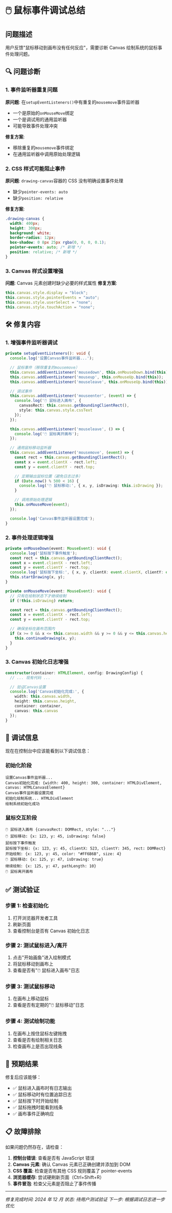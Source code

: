 # 🖱️ 鼠标事件调试总结

## 问题描述

用户反馈"鼠标移动到画布没有任何反应"，需要诊断 Canvas 绘制系统的鼠标事件处理问题。

## 🔍 问题诊断

### 1. 事件监听器重复问题

**原问题**: 在`setupEventListeners()`中有重复的`mousemove`事件监听器

- 一个是原始的`onMouseMove`绑定
- 一个是调试用的通用监听器
- 可能导致事件处理冲突

**修复方案**:

- 移除重复的`mousemove`事件绑定
- 在通用监听器中调用原始处理逻辑

### 2. CSS 样式可能阻止事件

**原问题**: `drawing-canvas`容器的 CSS 没有明确设置事件处理

- 缺少`pointer-events: auto`
- 缺少`position: relative`

**修复方案**:

```css
.drawing-canvas {
  width: 400px;
  height: 300px;
  background: white;
  border-radius: 12px;
  box-shadow: 0 8px 25px rgba(0, 0, 0, 0.1);
  pointer-events: auto; /* 新增 */
  position: relative; /* 新增 */
}
```

### 3. Canvas 样式设置增强

**问题**: Canvas 元素创建时缺少必要的样式属性
**修复方案**:

```typescript
this.canvas.style.display = "block";
this.canvas.style.pointerEvents = "auto";
this.canvas.style.userSelect = "none";
this.canvas.style.touchAction = "none";
```

## 🛠️ 修复内容

### 1. 增强事件监听器调试

```typescript
private setupEventListeners(): void {
  console.log('设置Canvas事件监听器...');

  // 鼠标事件（移除重复的mousemove）
  this.canvas.addEventListener('mousedown', this.onMouseDown.bind(this));
  this.canvas.addEventListener('mouseup', this.onMouseUp.bind(this));
  this.canvas.addEventListener('mouseleave', this.onMouseUp.bind(this));

  // 调试事件
  this.canvas.addEventListener('mouseenter', (event) => {
    console.log('🖱️ 鼠标进入画布', {
      canvasRect: this.canvas.getBoundingClientRect(),
      style: this.canvas.style.cssText
    });
  });

  this.canvas.addEventListener('mouseleave', () => {
    console.log('🖱️ 鼠标离开画布');
  });

  // 通用鼠标移动监听器
  this.canvas.addEventListener('mousemove', (event) => {
    const rect = this.canvas.getBoundingClientRect();
    const x = event.clientX - rect.left;
    const y = event.clientY - rect.top;

    // 定期输出鼠标位置（避免日志过多）
    if (Date.now() % 500 < 16) {
      console.log('🖱️ 鼠标移动:', { x, y, isDrawing: this.isDrawing });
    }

    // 调用原始处理逻辑
    this.onMouseMove(event);
  });

  console.log('Canvas事件监听器设置完成');
}
```

### 2. 事件处理逻辑增强

```typescript
private onMouseDown(event: MouseEvent): void {
  console.log('鼠标按下事件触发');
  const rect = this.canvas.getBoundingClientRect();
  const x = event.clientX - rect.left;
  const y = event.clientY - rect.top;
  console.log('鼠标按下坐标:', { x, y, clientX: event.clientX, clientY: event.clientY, rect });
  this.startDrawing(x, y);
}

private onMouseMove(event: MouseEvent): void {
  // 只有在绘制状态下才继续绘制
  if (!this.isDrawing) return;

  const rect = this.canvas.getBoundingClientRect();
  const x = event.clientX - rect.left;
  const y = event.clientY - rect.top;

  // 确保坐标在画布范围内
  if (x >= 0 && x <= this.canvas.width && y >= 0 && y <= this.canvas.height) {
    this.continueDrawing(x, y);
  }
}
```

### 3. Canvas 初始化日志增强

```typescript
constructor(container: HTMLElement, config: DrawingConfig) {
  // ... 现有代码 ...

  // 验证Canvas设置
  console.log('Canvas初始化完成:', {
    width: this.canvas.width,
    height: this.canvas.height,
    container: container,
    canvas: this.canvas
  });
}
```

## 🧪 调试信息

现在在控制台中应该能看到以下调试信息：

### 初始化阶段

```
设置Canvas事件监听器...
Canvas初始化完成: {width: 400, height: 300, container: HTMLDivElement, canvas: HTMLCanvasElement}
Canvas事件监听器设置完成
初始化绘制系统... HTMLDivElement
绘制系统初始化成功
```

### 鼠标交互阶段

```
🖱️ 鼠标进入画布 {canvasRect: DOMRect, style: "..."}
🖱️ 鼠标移动: {x: 123, y: 45, isDrawing: false}
鼠标按下事件触发
鼠标按下坐标: {x: 123, y: 45, clientX: 523, clientY: 345, rect: DOMRect}
开始绘制: {x: 123, y: 45, color: "#FF6B6B", size: 4}
🖱️ 鼠标移动: {x: 125, y: 47, isDrawing: true}
继续绘制: {x: 125, y: 47, pathLength: 10}
🖱️ 鼠标离开画布
```

## ✅ 测试验证

### 步骤 1: 检查初始化

1. 打开浏览器开发者工具
2. 刷新页面
3. 查看控制台是否有 Canvas 初始化日志

### 步骤 2: 测试鼠标进入/离开

1. 点击"开始画鱼"进入绘制模式
2. 将鼠标移动到画布上
3. 查看是否有"🖱️ 鼠标进入画布"日志

### 步骤 3: 测试鼠标移动

1. 在画布上移动鼠标
2. 查看是否有定期的"🖱️ 鼠标移动"日志

### 步骤 4: 测试绘制功能

1. 在画布上按住鼠标左键拖拽
2. 查看是否有绘制相关日志
3. 检查画布上是否出现线条

## 🚀 预期结果

修复后应该能够：

- ✅ 鼠标进入画布时有日志输出
- ✅ 鼠标移动时有位置追踪日志
- ✅ 鼠标按下时开始绘制
- ✅ 鼠标拖拽时能看到线条
- ✅ 画布事件正确响应

## 📋 故障排除

如果问题仍然存在，请检查：

1. **控制台错误**: 查看是否有 JavaScript 错误
2. **Canvas 元素**: 确认 Canvas 元素已正确创建并添加到 DOM
3. **CSS 覆盖**: 检查是否有其他 CSS 规则覆盖了 pointer-events
4. **浏览器缓存**: 尝试硬刷新页面（Ctrl+Shift+R）
5. **事件冒泡**: 检查父元素是否阻止了事件传播

---

_修复完成时间: 2024 年 12 月_
_状态: 待用户测试验证_
_下一步: 根据调试日志进一步优化_
